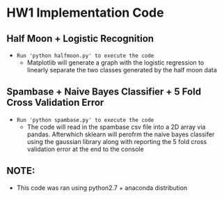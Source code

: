 # HW1 Implementation Code

## Half Moon + Logistic Recognition 
- ``` Run 'python halfmoon.py' to execute the code ```
  - Matplotlib will generate a graph with the logistic regression to linearly separate the two classes generated by the half moon data

## Spambase + Naive Bayes Classifier + 5 Fold Cross Validation Error
- ``` Run 'python spambase.py' to execute the code ```
  - The code will read in the spambase csv file into a 2D array via pandas. Afterwhich sklearn will perofrm the naive bayes classifer using the gaussian library along with reporting the 5 fold cross validation error at the end to the console

## NOTE:
- This code was ran using python2.7 + anaconda distribution

